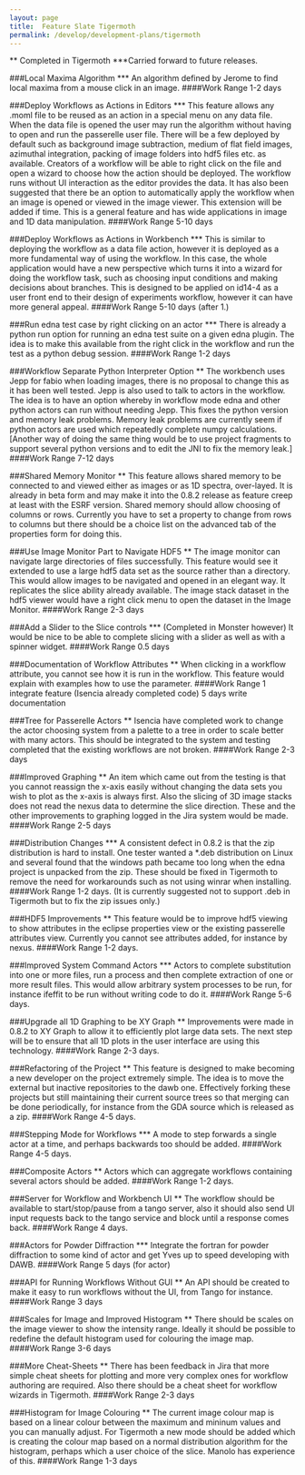 ```yaml
---
layout: page
title:  Feature Slate Tigermoth
permalink: /develop/development-plans/tigermoth
---
```


** Completed in Tigermoth
***Carried forward to future releases.

###Local Maxima Algorithm ***
An algorithm defined by Jerome to find local maxima from a mouse click in an image.
####Work Range 1-2 days

###Deploy Workflows as Actions in Editors ***
This feature allows any .moml file to be reused as an action in a special menu on any data file. When the data file is opened the user may run the algorithm without having to open and run the passerelle user file. There will be a few deployed by default such as background image subtraction, medium of flat field images, azimuthal integration, packing of image folders into hdf5 files etc. as available.
Creators of a workflow will be able to right click on the file and open a wizard to choose how the action should be deployed. The workflow runs without UI interaction as the editor provides the data. It has also been suggested that there be an option to automatically apply the workflow when an image is opened or viewed in the image viewer. This extension will be added if time.
This is a general feature and has wide applications in image and 1D data manipulation.
####Work Range 5-10 days

###Deploy Workflows as Actions in Workbench ***
This is similar to deploying the workflow as a data file action, however it is deployed as a more fundamental way of using the workflow. In this case, the whole application would have a new perspective which turns it into a wizard for doing the workflow task, such as choosing input conditions and making decisions about branches.
This is designed to be applied on id14-4 as a user front end to their design of experiments workflow, however it can have more general appeal.
####Work Range 5-10 days (after 1.)

###Run edna test case by right clicking on an actor ***
There is already a python run option for running an edna test suite on a given edna plugin. The idea is to make this available from the right click in the workflow and run the test as a python debug session.
####Work Range 1-2 days

###Workflow Separate Python Interpreter Option **
The workbench uses Jepp for fabio when loading images, there is no proposal to change this as it has been well tested. Jepp is also used to talk to actors in the workflow. The idea is to have an option whereby in workflow mode edna and other python actors can run without needing Jepp. This fixes the python version and memory leak problems. Memory leak problems are currently seem if python actors are used which repeatedly complete numpy calculations. [Another way of doing the same thing would be to use project fragments to support several python versions and to edit the JNI to fix the memory leak.]
####Work Range 7-12 days

###Shared Memory Monitor **
This feature allows shared memory to be connected to and viewed either as images or as 1D spectra, over-layed. It is already in beta form and may make it into the 0.8.2 release as feature creep at least with the ESRF version.
Shared memory should allow choosing of columns or rows. Currently you have to set a property to change from rows to columns but there should be a choice list on the advanced tab of the properties form for doing this.

###Use Image Monitor Part to Navigate HDF5  **
The image monitor can navigate large directories of files successfully. This feature would see it extended to use a large hdf5 data set as the source rather than a directory. This would allow images to be navigated and opened in an elegant way. It replicates the slice ability already available. The image stack dataset in the hdf5 viewer would have a right click menu to open the dataset in the Image Monitor.
####Work Range 2-3 days

###Add a Slider to the Slice controls *** 
(Completed in Monster however)
It would be nice to be able to complete slicing with a slider as well as with a spinner widget.
####Work Range 0.5 days

###Documentation of Workflow Attributes **
When clicking in a workflow attribute, you cannot see how it is run in the workflow. This feature would explain with examples how to use the parameter.
####Work Range 1 integrate feature (Isencia already completed code) 5 days write documentation

###Tree for Passerelle Actors **
Isencia have completed work to change the actor choosing system from a palette to a tree in order to scale better with many actors. This should be integrated to the system and testing completed that the existing workflows are not broken.
####Work Range 2-3 days

###Improved Graphing **
An item which came out from the testing is that you cannot reassign the x-axis easily without changing the data sets you wish to plot as the x-axis is always first. Also the slicing of 3D image stacks does not read the nexus data to determine the slice direction. These and the other improvements to graphing logged in the Jira system would be made.
####Work Range 2-5 days

###Distribution Changes ***
A consistent defect in 0.8.2 is that the zip distribution is hard to install. One tester wanted a *.deb distribution on Linux and several found that the windows path became too long when the edna project is unpacked from the zip. These should be fixed in Tigermoth to remove the need for workarounds such as not using winrar when installing.
####Work Range 1-2 days. (It is currently suggested not to support .deb in Tigermoth but to fix the zip issues only.)

###HDF5 Improvements **
This feature would be to improve hdf5 viewing to show attributes in the eclipse properties view or the existing passerelle attributes view. Currently you cannot see attributes added, for instance by nexus.
####Work Range 1-2 days.

###Improved System Command Actors ***
Actors to complete substitution into one or more files, run a process and then complete extraction of one or more result files. This would allow arbitrary system processes to be run, for instance ifeffit   to be run without writing code to do it.
####Work Range 5-6 days.

###Upgrade all 1D Graphing to be XY Graph **
Improvements were made in 0.8.2 to XY Graph to allow it to efficiently plot large data sets. The next step will be to ensure that all 1D plots in the user interface are using this technology.
####Work Range 2-3 days.

###Refactoring of the Project **
This feature is designed to make becoming a new developer on the project extremely simple. The idea is to move the external but inactive repositories to the dawb one. Effectively forking these projects but still maintaining their current source trees so that merging can be done periodically, for instance from the GDA source which is released as a zip.
####Work Range 4-5 days.

###Stepping Mode for Workflows ***
A mode to step forwards a single actor at a time, and perhaps backwards too should be added.
####Work Range 4-5 days.

###Composite Actors **
Actors which can aggregate workflows containing several actors should be added.
####Work Range 1-2 days.

###Server for Workflow and Workbench UI **
The workflow should be available to start/stop/pause from a tango server, also it should also send UI input requests back to the tango service and block until a response comes back.
####Work Range 4 days.

###Actors for Powder Diffraction ***
Integrate the fortran for powder diffraction to some kind of actor and get Yves up to speed developing with DAWB.
####Work Range 5 days (for actor)

###API for Running Workflows Without GUI **
An API should be created to make it easy to run workflows without the UI, from Tango for instance.
####Work Range 3 days

###Scales for Image and Improved Histogram **
There should be scales on the image viewer to show the intensity range. Ideally it should be possible to redefine the default histogram used for colouring the image map.
####Work Range 3-6 days

###More Cheat-Sheets **
There has been feedback in Jira that more simple cheat sheets for plotting and more very complex ones for workflow authoring are required. Also there should be a cheat sheet for workflow wizards in Tigermoth.
####Work Range 2-3 days

###Histogram for Image Colouring **
The current image colour map is based on a linear colour between the maximum and mininum values and you can manually adjust. For Tigermoth a new mode should be added which is creating the colour map based on a normal distribution algorithm for the histogram, perhaps which a user choice of the slice. Manolo has experience of this.
####Work Range 1-3 days
